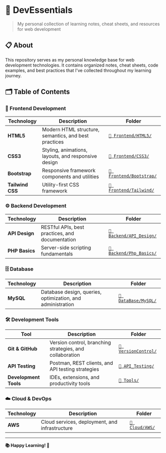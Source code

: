 # 🚀 DevEssentials

> My personal collection of learning notes, cheat sheets, and resources for web development

## 📋 About

This repository serves as my personal knowledge base for web development technologies. It contains organized notes, cheat sheets, code examples, and best practices that I've collected throughout my learning journey.

## 🗂️ Table of Contents

### 🎨 Frontend Development
| Technology | Description | Folder |
|------------|-------------|---------|
| **HTML5** | Modern HTML structure, semantics, and best practices | [`📁 Frontend/HTML5/`](./Frontend/HTML5/) |
| **CSS3** | Styling, animations, layouts, and responsive design | [`📁 Frontend/CSS3/`](./Frontend/CSS3/) |
| **Bootstrap** | Responsive framework components and utilities | [`📁 Frontend/Bootstrap/`](./Frontend/Bootstrap/) |
| **Tailwind CSS** | Utility-first CSS framework | [`📁 Frontend/Tailwind/`](./Frontend/Tailwind/) |

### ⚙️ Backend Development
| Technology | Description | Folder |
|------------|-------------|---------|
| **API Design** | RESTful APIs, best practices, and documentation | [`📁 Backend/API_Design/`](./Backend/API_Design/) |
| **PHP Basics** | Server-side scripting fundamentals | [`📁 Backend/Php_Basics/`](./Backend/Php_Basics/) |

### 🗄️ Database
| Technology | Description | Folder |
|------------|-------------|---------|
| **MySQL** | Database design, queries, optimization, and administration | [`📁 DataBase/MySQL/`](./DataBase/MySQL/) |

### 🛠️ Development Tools
| Tool | Description | Folder |
|------|-------------|---------|
| **Git & GitHub** | Version control, branching strategies, and collaboration | [`📁 VersionControl/`](./VersionControl/) |
| **API Testing** | Postman, REST clients, and API testing strategies | [`📁 API_Testing/`](./API_Testing/) |
| **Development Tools** | IDEs, extensions, and productivity tools | [`📁 Tools/`](./Tools/) |

### ☁️ Cloud & DevOps
| Technology | Description | Folder |
|------------|-------------|---------|
| **AWS** | Cloud services, deployment, and infrastructure | [`📁 Cloud/AWS/`](./Cloud/AWS/) |

---

**📚 Happy Learning! 🚀**
